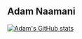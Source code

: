 ## Adam Naamani

[![Adam's GitHub stats](https://github-readme-stats.vercel.app/api?username=adamnaamani)](https://github.com/adamnaamani/github-readme-stats)

<!--
**adamnaamani/adamnaamani** is a ✨ _special_ ✨ repository because its `README.md` (this file) appears on your GitHub profile.

Here are some ideas to get you started:

- 🔭 I’m currently working on ...
- 🌱 I’m currently learning ...
- 👯 I’m looking to collaborate on ...
- 🤔 I’m looking for help with ...
- 💬 Ask me about ...
- 📫 How to reach me: ...
- 😄 Pronouns: ...
- ⚡ Fun fact: ...
-->
